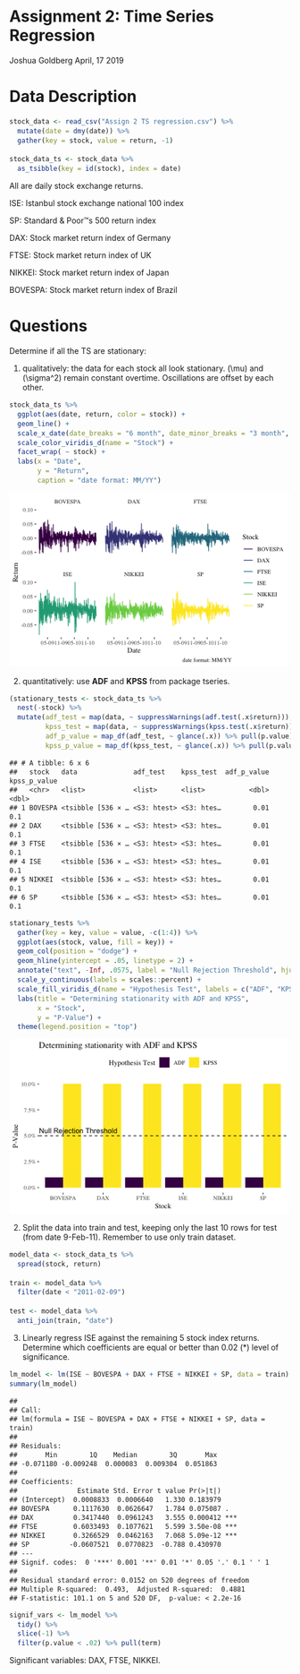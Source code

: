 Assignment 2: Time Series Regression
================
Joshua Goldberg
April, 17 2019

# Data Description

``` r
stock_data <- read_csv("Assign 2 TS regression.csv") %>% 
  mutate(date = dmy(date)) %>% 
  gather(key = stock, value = return, -1)

stock_data_ts <- stock_data %>%
  as_tsibble(key = id(stock), index = date)
```

All are daily stock exchange returns.

ISE: Istanbul stock exchange national 100 index

SP: Standard & Poor™s 500 return index

DAX: Stock market return index of Germany

FTSE: Stock market return index of UK

NIKKEI: Stock market return index of Japan

BOVESPA: Stock market return index of Brazil

# Questions

Determine if all the TS are stationary:

1.  qualitatively: the data for each stock all look stationary. \(\mu\)
    and \(\sigma^2\) remain constant overtime. Oscillations are offset
    by each other.

<!-- end list -->

``` r
stock_data_ts %>% 
  ggplot(aes(date, return, color = stock)) +
  geom_line() +
  scale_x_date(date_breaks = "6 month", date_minor_breaks = "3 month", date_labels = "%m-%y") +
  scale_color_viridis_d(name = "Stock") +
  facet_wrap( ~ stock) +
  labs(x = "Date",
       y = "Return",
       caption = "date format: MM/YY")
```

![](Figs/unnamed-chunk-2-1.png)<!-- -->

2.  quantitatively: use **ADF** and **KPSS** from package tseries.

<!-- end list -->

``` r
(stationary_tests <- stock_data_ts %>% 
  nest(-stock) %>% 
  mutate(adf_test = map(data, ~ suppressWarnings(adf.test(.x$return))),
         kpss_test = map(data, ~ suppressWarnings(kpss.test(.x$return))),
         adf_p_value = map_df(adf_test, ~ glance(.x)) %>% pull(p.value),
         kpss_p_value = map_df(kpss_test, ~ glance(.x)) %>% pull(p.value)))
```

    ## # A tibble: 6 x 6
    ##   stock   data              adf_test    kpss_test  adf_p_value kpss_p_value
    ##   <chr>   <list>            <list>      <list>           <dbl>        <dbl>
    ## 1 BOVESPA <tsibble [536 × … <S3: htest> <S3: htes…        0.01          0.1
    ## 2 DAX     <tsibble [536 × … <S3: htest> <S3: htes…        0.01          0.1
    ## 3 FTSE    <tsibble [536 × … <S3: htest> <S3: htes…        0.01          0.1
    ## 4 ISE     <tsibble [536 × … <S3: htest> <S3: htes…        0.01          0.1
    ## 5 NIKKEI  <tsibble [536 × … <S3: htest> <S3: htes…        0.01          0.1
    ## 6 SP      <tsibble [536 × … <S3: htest> <S3: htes…        0.01          0.1

``` r
stationary_tests %>% 
  gather(key = key, value = value, -c(1:4)) %>% 
  ggplot(aes(stock, value, fill = key)) +
  geom_col(position = "dodge") +
  geom_hline(yintercept = .05, linetype = 2) +
  annotate("text", -Inf, .0575, label = "Null Rejection Threshold", hjust = 0, vjust = 1) +
  scale_y_continuous(labels = scales::percent) +
  scale_fill_viridis_d(name = "Hypothesis Test", labels = c("ADF", "KPSS")) +
  labs(title = "Determining stationarity with ADF and KPSS",
       x = "Stock",
       y = "P-Value") +
  theme(legend.position = "top")
```

![](Figs/unnamed-chunk-3-1.png)<!-- -->

2.  Split the data into train and test, keeping only the last 10 rows
    for test (from date 9-Feb-11). Remember to use only train dataset.

<!-- end list -->

``` r
model_data <- stock_data_ts %>% 
  spread(stock, return)

train <- model_data %>% 
  filter(date < "2011-02-09")

test <- model_data %>% 
  anti_join(train, "date")
```

3.  Linearly regress ISE against the remaining 5 stock index returns.
    Determine which coefficients are equal or better than 0.02 (\*)
    level of significance.

<!-- end list -->

``` r
lm_model <- lm(ISE ~ BOVESPA + DAX + FTSE + NIKKEI + SP, data = train)
summary(lm_model)
```

    ## 
    ## Call:
    ## lm(formula = ISE ~ BOVESPA + DAX + FTSE + NIKKEI + SP, data = train)
    ## 
    ## Residuals:
    ##       Min        1Q    Median        3Q       Max 
    ## -0.071180 -0.009248  0.000083  0.009304  0.051863 
    ## 
    ## Coefficients:
    ##               Estimate Std. Error t value Pr(>|t|)    
    ## (Intercept)  0.0008833  0.0006640   1.330 0.183979    
    ## BOVESPA      0.1117630  0.0626647   1.784 0.075087 .  
    ## DAX          0.3417440  0.0961243   3.555 0.000412 ***
    ## FTSE         0.6033493  0.1077621   5.599 3.50e-08 ***
    ## NIKKEI       0.3266529  0.0462163   7.068 5.09e-12 ***
    ## SP          -0.0607521  0.0770823  -0.788 0.430970    
    ## ---
    ## Signif. codes:  0 '***' 0.001 '**' 0.01 '*' 0.05 '.' 0.1 ' ' 1
    ## 
    ## Residual standard error: 0.0152 on 520 degrees of freedom
    ## Multiple R-squared:  0.493,  Adjusted R-squared:  0.4881 
    ## F-statistic: 101.1 on 5 and 520 DF,  p-value: < 2.2e-16

``` r
signif_vars <- lm_model %>% 
  tidy() %>% 
  slice(-1) %>% 
  filter(p.value < .02) %>% pull(term)
```

Significant variables: DAX, FTSE, NIKKEI.
